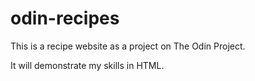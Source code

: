 # odin-recipes

This is a recipe website as a project on The Odin Project.

It will demonstrate my skills in HTML.